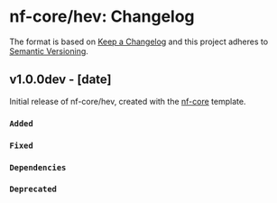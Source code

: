 # nf-core/hev: Changelog

The format is based on [Keep a Changelog](https://keepachangelog.com/en/1.0.0/)
and this project adheres to [Semantic Versioning](https://semver.org/spec/v2.0.0.html).

## v1.0.0dev - [date]

Initial release of nf-core/hev, created with the [nf-core](https://nf-co.re/) template.

### `Added`

### `Fixed`

### `Dependencies`

### `Deprecated`
